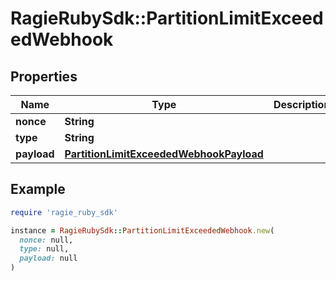 # RagieRubySdk::PartitionLimitExceededWebhook

## Properties

| Name | Type | Description | Notes |
| ---- | ---- | ----------- | ----- |
| **nonce** | **String** |  |  |
| **type** | **String** |  |  |
| **payload** | [**PartitionLimitExceededWebhookPayload**](PartitionLimitExceededWebhookPayload.md) |  |  |

## Example

```ruby
require 'ragie_ruby_sdk'

instance = RagieRubySdk::PartitionLimitExceededWebhook.new(
  nonce: null,
  type: null,
  payload: null
)
```

